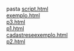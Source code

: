 pasta 
<a href='https://gabrielryanft.github.io/learning/cursoemvideo/htmlecss/html/iframes/pasta/script.html/' target='_blank' rel='next'>script.html</a><br/>
<a href='https://gabrielryanft.github.io/learning/cursoemvideo/htmlecss/html/iframes/pasta/exemplo.html/' target='_blank' rel='next'>exemplo.html</a><br/>
<a href='https://gabrielryanft.github.io/learning/cursoemvideo/htmlecss/html/iframes/pasta/p3.html/' target='_blank' rel='next'>p3.html</a><br/>
<a href='https://gabrielryanft.github.io/learning/cursoemvideo/htmlecss/html/iframes/pasta/p1.html/' target='_blank' rel='next'>p1.html</a><br/>
<a href='https://gabrielryanft.github.io/learning/cursoemvideo/htmlecss/html/iframes/pasta/cadastreseexemplo.html/' target='_blank' rel='next'>cadastreseexemplo.html</a><br/>
<a href='https://gabrielryanft.github.io/learning/cursoemvideo/htmlecss/html/iframes/pasta/p2.html/' target='_blank' rel='next'>p2.html</a><br/>
